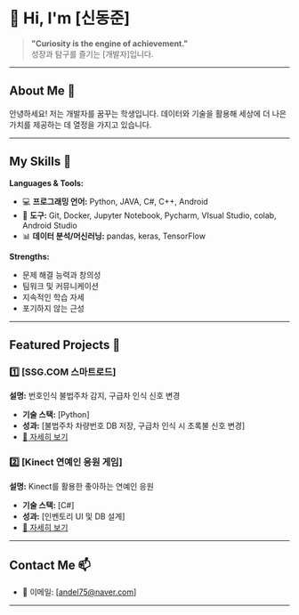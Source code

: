 # 👋 Hi, I'm [신동준]  
> **"Curiosity is the engine of achievement."**  
> 성장과 탐구를 즐기는 [개발자]입니다.

---

## About Me 🌟  
안녕하세요! 저는 개발자를 꿈꾸는 학생입니다.
데이터와 기술을 활용해 세상에 더 나은 가치를 제공하는 데 열정을 가지고 있습니다.  

---

## My Skills 🚀  
**Languages & Tools:**  
- 💻 **프로그래밍 언어:** Python, JAVA, C#, C++, Android
- 🔧 **도구:** Git, Docker, Jupyter Notebook, Pycharm, VIsual Studio, colab, Android Studio   
- 📊 **데이터 분석/머신러닝:** pandas, keras, TensorFlow 

**Strengths:**  
- 문제 해결 능력과 창의성  
- 팀워크 및 커뮤니케이션  
- 지속적인 학습 자세  
- 포기하지 않는 근성
---

## Featured Projects 🌟  
### 1️⃣ [SSG.COM 스마트로드]  
**설명:** 번호인식 불법주차 감지, 구급차 인식 신호 변경 
- **기술 스택:** [Python]  
- **성과:** [불법주차 차량번호 DB 저장, 구급차 인식 시 초록불 신호 변경]  
- [🔗 자세히 보기](https://github.com/YourUsername/Project1)

### 2️⃣ [Kinect 연예인 응원 게임]  
**설명:** Kinect를 활용한 좋아하는 연예인 응원  
- **기술 스택:** [C#]  
- **성과:** [인벤토리 UI 및 DB 설계]  
- [🔗 자세히 보기](https://github.com/YourUsername/Project2)

---

## Contact Me 📫  
- 📧 이메일: [andel75@naver.com]  

---
